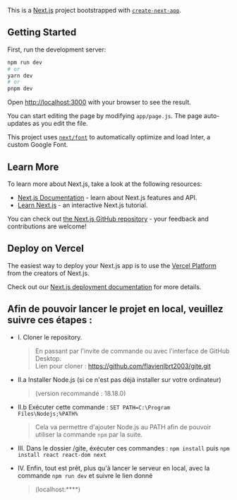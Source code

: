 This is a [Next.js](https://nextjs.org/) project bootstrapped with [`create-next-app`](https://github.com/vercel/next.js/tree/canary/packages/create-next-app).

## Getting Started

First, run the development server:

```bash
npm run dev
# or
yarn dev
# or
pnpm dev
```

Open [http://localhost:3000](http://localhost:3000) with your browser to see the result.

You can start editing the page by modifying `app/page.js`. The page auto-updates as you edit the file.

This project uses [`next/font`](https://nextjs.org/docs/basic-features/font-optimization) to automatically optimize and load Inter, a custom Google Font.

## Learn More

To learn more about Next.js, take a look at the following resources:

- [Next.js Documentation](https://nextjs.org/docs) - learn about Next.js features and API.
- [Learn Next.js](https://nextjs.org/learn) - an interactive Next.js tutorial.

You can check out [the Next.js GitHub repository](https://github.com/vercel/next.js/) - your feedback and contributions are welcome!

## Deploy on Vercel

The easiest way to deploy your Next.js app is to use the [Vercel Platform](https://vercel.com/new?utm_medium=default-template&filter=next.js&utm_source=create-next-app&utm_campaign=create-next-app-readme) from the creators of Next.js.

Check out our [Next.js deployment documentation](https://nextjs.org/docs/deployment) for more details.


## Afin de pouvoir lancer le projet en local, veuillez suivre ces étapes :

- I. Cloner le repository.  
  > En passant par l'invite de commande ou avec l'interface de GitHub Desktop.  
  > Lien pour cloner : https://github.com/flavienlbrt2003/gite.git  

- II.a Installer Node.js (si ce n'est pas déjà installer sur votre ordinateur)  
  > (version recommandé : 18.18.0)  
     
- II.b Exécuter cette commande : `SET PATH=C:\Program Files\Nodejs;%PATH%`  
  > Cela va permettre d'ajouter Node.js au PATH afin de pouvoir utiliser la commande `npm` par la suite.  

- III. Dans le dossier /gite, éxécuter ces commandes : `npm install` puis `npm install react react-dom next`  

- IV. Enfin, tout est prêt, plus qu'à lancer le serveur en local, avec la commande `npm run dev` et suivre le lien donné  
  > (localhost:****)


